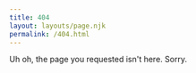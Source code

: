 ```yaml
---
title: 404
layout: layouts/page.njk
permalink: /404.html
---
```

Uh oh, the page you requested isn't here. Sorry.
